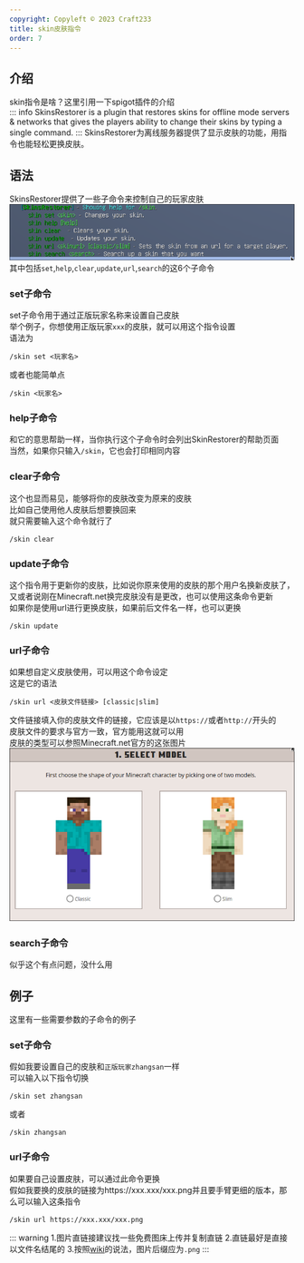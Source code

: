 ```yaml
---
copyright: Copyleft © 2023 Craft233
title: skin皮肤指令
order: 7
---
```

## 介绍
skin指令是啥？这里引用一下spigot插件的介绍  
::: info
SkinsRestorer is a plugin that restores skins for offline mode servers & networks that gives the players ability to change their skins by typing a single command.
:::
SkinsRestorer为离线服务器提供了显示皮肤的功能，用指令也能轻松更换皮肤。
## 语法
SkinsRestorer提供了一些子命令来控制自己的玩家皮肤  
![](../.vuepress/public/docs/skin/20230730174839_1.png)
其中包括<code>set</code>,<code>help</code>,<code>clear</code>,<code>update</code>,<code>url</code>,<code>search</code>的这6个子命令
### set子命令
set子命令用于通过正版玩家名称来设置自己皮肤  
举个例子，你想使用正版玩家<code>xxx</code>的皮肤，就可以用这个指令设置  
语法为  
```
/skin set <玩家名>
```
或者也能简单点
```
/skin <玩家名>
```
### help子命令
和它的意思帮助一样，当你执行这个子命令时会列出SkinRestorer的帮助页面  
当然，如果你只输入<code>/skin</code>，它也会打印相同内容
### clear子命令
这个也显而易见，能够将你的皮肤改变为原来的皮肤  
比如自己使用他人皮肤后想要换回来  
就只需要输入这个命令就行了
```
/skin clear
```
### update子命令
这个指令用于更新你的皮肤，比如说你原来使用的皮肤的那个用户名换新皮肤了，又或者说刚在Minecraft.net换完皮肤没有是更改，也可以使用这条命令更新  
如果你是使用url进行更换皮肤，如果前后文件名一样，也可以更换
```
/skin update
```
### url子命令
如果想自定义皮肤使用，可以用这个命令设定  
这是它的语法
```
/skin url <皮肤文件链接> [classic|slim]
```
文件链接填入你的皮肤文件的链接，它应该是以<code>https://</code>或者<code>http://</code>开头的  
皮肤文件的要求与官方一致，官方能用这就可以用  
皮肤的类型可以参照Minecraft.net官方的这张图片
![](../.vuepress/public/docs/skin/20230730184704_1.png)
### search子命令
似乎这个有点问题，没什么用
## 例子
这里有一些需要参数的子命令的例子
### set子命令
假如我要设置自己的皮肤和<code>正版玩家zhangsan</code>一样  
可以输入以下指令切换  
```
/skin set zhangsan
```
或者  
```
/skin zhangsan
```
### url子命令
如果要自己设置皮肤，可以通过此命令更换  
假如我要换的皮肤的链接为https://xxx.xxx/xxx.png并且要手臂更细的版本，那么可以输入这条指令
```
/skin url https://xxx.xxx/xxx.png
```
::: warning
1.图片直链接建议找一些免费图床上传并复制直链
2.直链最好是直接以文件名结尾的
3.按照[wiki](https://minecraft.fandom.com/zh/wiki/%E7%9A%AE%E8%82%A4#Java%E7%89%88)的说法，图片后缀应为<code>.png</code>
:::